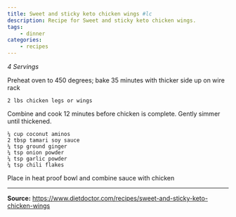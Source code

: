```yaml
---
title: Sweet and sticky keto chicken wings #lc
description: Recipe for Sweet and sticky keto chicken wings.
tags:
    - dinner
categories:
    - recipes
---
```


*4 Servings*

Preheat oven to 450 degrees; bake 35 minutes with thicker side up on wire rack

```
2 lbs chicken legs or wings
```

Combine and cook 12 minutes before chicken is complete. Gently simmer until thickened.

```
¼ cup coconut aminos
2 tbsp tamari soy sauce
¼ tsp ground ginger
¼ tsp onion powder
¼ tsp garlic powder
¼ tsp chili flakes
```

Place in heat proof bowl and combine sauce with chicken

---

**Source:** <https://www.dietdoctor.com/recipes/sweet-and-sticky-keto-chicken-wings>
